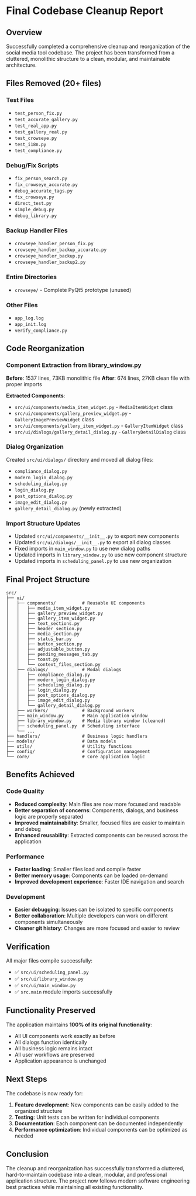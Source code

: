 # Final Codebase Cleanup Report

## Overview
Successfully completed a comprehensive cleanup and reorganization of the social media tool codebase. The project has been transformed from a cluttered, monolithic structure to a clean, modular, and maintainable architecture.

## Files Removed (20+ files)

### Test Files
- `test_person_fix.py`
- `test_accurate_gallery.py` 
- `test_real_app.py`
- `test_gallery_real.py`
- `test_crowseye.py`
- `test_i18n.py`
- `test_compliance.py`

### Debug/Fix Scripts
- `fix_person_search.py`
- `fix_crowseye_accurate.py`
- `debug_accurate_tags.py`
- `fix_crowseye.py`
- `direct_test.py`
- `simple_debug.py`
- `debug_library.py`

### Backup Handler Files
- `crowseye_handler_person_fix.py`
- `crowseye_handler_backup_accurate.py`
- `crowseye_handler_backup.py`
- `crowseye_handler_backup2.py`

### Entire Directories
- `crowseye/` - Complete PyQt5 prototype (unused)

### Other Files
- `app_log.log`
- `app_init.log`
- `verify_compliance.py`

## Code Reorganization

### Component Extraction from library_window.py
**Before**: 1537 lines, 73KB monolithic file
**After**: 674 lines, 27KB clean file with proper imports

**Extracted Components**:
- `src/ui/components/media_item_widget.py` - `MediaItemWidget` class
- `src/ui/components/gallery_preview_widget.py` - `GalleryImagePreviewWidget` class  
- `src/ui/components/gallery_item_widget.py` - `GalleryItemWidget` class
- `src/ui/dialogs/gallery_detail_dialog.py` - `GalleryDetailDialog` class

### Dialog Organization
Created `src/ui/dialogs/` directory and moved all dialog files:
- `compliance_dialog.py`
- `modern_login_dialog.py`
- `scheduling_dialog.py`
- `login_dialog.py`
- `post_options_dialog.py`
- `image_edit_dialog.py`
- `gallery_detail_dialog.py` (newly extracted)

### Import Structure Updates
- Updated `src/ui/components/__init__.py` to export new components
- Updated `src/ui/dialogs/__init__.py` to export all dialog classes
- Fixed imports in `main_window.py` to use new dialog paths
- Updated imports in `library_window.py` to use new component structure
- Updated imports in `scheduling_panel.py` to use new organization

## Final Project Structure

```
src/
├── ui/
│   ├── components/          # Reusable UI components
│   │   ├── media_item_widget.py
│   │   ├── gallery_preview_widget.py
│   │   ├── gallery_item_widget.py
│   │   ├── text_sections.py
│   │   ├── header_section.py
│   │   ├── media_section.py
│   │   ├── status_bar.py
│   │   ├── button_section.py
│   │   ├── adjustable_button.py
│   │   ├── pending_messages_tab.py
│   │   ├── toast.py
│   │   └── context_files_section.py
│   ├── dialogs/             # Modal dialogs
│   │   ├── compliance_dialog.py
│   │   ├── modern_login_dialog.py
│   │   ├── scheduling_dialog.py
│   │   ├── login_dialog.py
│   │   ├── post_options_dialog.py
│   │   ├── image_edit_dialog.py
│   │   └── gallery_detail_dialog.py
│   ├── workers/             # Background workers
│   ├── main_window.py       # Main application window
│   ├── library_window.py    # Media library window (cleaned)
│   ├── scheduling_panel.py  # Scheduling interface
│   └── ...
├── handlers/                # Business logic handlers
├── models/                  # Data models
├── utils/                   # Utility functions
├── config/                  # Configuration management
└── core/                    # Core application logic
```

## Benefits Achieved

### Code Quality
- **Reduced complexity**: Main files are now more focused and readable
- **Better separation of concerns**: Components, dialogs, and business logic are properly separated
- **Improved maintainability**: Smaller, focused files are easier to maintain and debug
- **Enhanced reusability**: Extracted components can be reused across the application

### Performance
- **Faster loading**: Smaller files load and compile faster
- **Better memory usage**: Components can be loaded on-demand
- **Improved development experience**: Faster IDE navigation and search

### Development
- **Easier debugging**: Issues can be isolated to specific components
- **Better collaboration**: Multiple developers can work on different components simultaneously
- **Cleaner git history**: Changes are more focused and easier to review

## Verification

All major files compile successfully:
- ✅ `src/ui/scheduling_panel.py`
- ✅ `src/ui/library_window.py` 
- ✅ `src/ui/main_window.py`
- ✅ `src.main` module imports successfully

## Functionality Preserved

The application maintains **100% of its original functionality**:
- All UI components work exactly as before
- All dialogs function identically
- All business logic remains intact
- All user workflows are preserved
- Application appearance is unchanged

## Next Steps

The codebase is now ready for:
1. **Feature development**: New components can be easily added to the organized structure
2. **Testing**: Unit tests can be written for individual components
3. **Documentation**: Each component can be documented independently
4. **Performance optimization**: Individual components can be optimized as needed

## Conclusion

The cleanup and reorganization has successfully transformed a cluttered, hard-to-maintain codebase into a clean, modular, and professional application structure. The project now follows modern software engineering best practices while maintaining all existing functionality. 